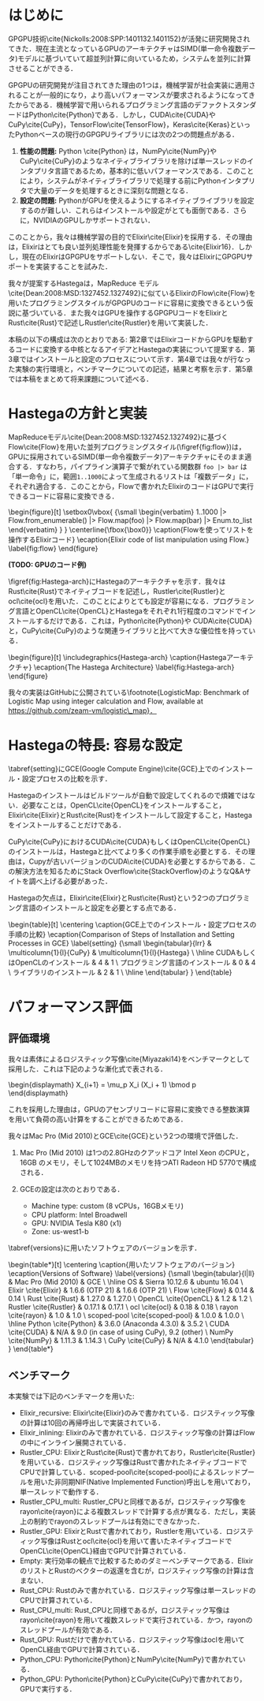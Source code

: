 # はじめに

GPGPU技術\cite{Nickolls:2008:SPP:1401132.1401152}が活発に研究開発されてきた．現在主流となっているGPUのアーキテクチャはSIMD(単一命令複数データ)モデルに基づいていて超並列計算に向いているため，システムを並列に計算させることができる．

GPGPUの研究開発が注目されてきた理由の1つは，機械学習が社会実装に適用されることが一般的になり，より高いパフォーマンスが要求されるようになってきたからである．機械学習で用いられるプログラミング言語のデファクトスタンダードはPython\cite{Python}である．しかし，CUDA\cite{CUDA}やCuPy\cite{CuPy}，TensorFlow\cite{TensorFlow}，Keras\cite{Keras}といったPythonベースの現行のGPGPUライブラリには次の2つの問題点がある．

1. **性能の問題:** Python \cite{Python} は，NumPy\cite{NumPy}やCuPy\cite{CuPy}のようなネイティブライブラリを除けば単一スレッドのインタプリタ言語であるため，基本的に低いパフォーマンスである．このことにより，システムがネイティブライブラリで処理する前にPythonインタプリタで大量のデータを処理するときに深刻な問題となる．
2. **設定の問題:** PythonがGPUを使えるようにするネイティブライブラリを設定するのが難しい．これらはインストールや設定がとても面倒である．さらに，NVIDIAのGPUしかサポートされない．

このことから，我々は機械学習の目的でElixir\cite{Elixir}を採用する．その理由は，Elixirはとても良い並列処理性能を発揮するからである\cite{Elixir16}．しかし，現在のElixirはGPGPUをサポートしない．そこで，我々はElixirにGPGPUサポートを実装することを試みた．

我々が提案するHastegaは，MapReduce モデル\cite{Dean:2008:MSD:1327452.1327492}に似ているElixirのFlow\cite{Flow}を用いたプログラミングスタイルがGPGPUのコードに容易に変換できるという仮説に基づいている．また我々はGPUを操作するGPGPUコードをElixirとRust\cite{Rust}で記述しRustler\cite{Rustler}を用いて実装した．

本稿の以下の構成は次のとおりである: 第2章ではElixirコードからGPUを駆動するコードに変換する中核となるアイデアとHastegaの実装について提案する．第3章ではインストールと設定のプロセスについて示す．第4章では我々が行なった実験の実行環境と，ベンチマークについての記述，結果と考察を示す．第5章では本稿をまとめて将来課題について述べる．

# Hastegaの方針と実装

MapReduceモデル\cite{Dean:2008:MSD:1327452.1327492}に基づくFlow\cite{Flow}を用いた並列プログラミングスタイル(\figref{fig:flow})は，GPUに採用されているSIMD(単一命令複数データ)アーキテクチャにそのまま適合する．すなわち，パイプライン演算子で繋がれている関数群 `foo |> bar` は「単一命令」に，範囲`1..1000`によって生成されるリストは「複数データ」に，それぞれ適合する．このことから，Flowで書かれたElixirのコードはGPUで実行できるコードに容易に変換できる．

\begin{figure}[t]
\setbox0\vbox{
{\small
\begin{verbatim}
1..1000
  |> Flow.from_enumerable()
  |> Flow.map(foo)
  |> Flow.map(bar)
  |> Enum.to_list 
\end{verbatim}
}
}
\centerline{\fbox{\box0}}
\caption{Flowを使ってリストを操作するElixirコード}
\ecaption{Elixir code of list manipulation using Flow.}
\label{fig:flow}
\end{figure}

**(TODO: GPUのコード例)**

\figref{fig:Hastega-arch}にHastegaのアーキテクチャを示す．我々はRust\cite{Rust}でネイティブコードを記述し，Rustler\cite{Rustler}とocl\cite{ocl}を用いた．このことによりとても設定が容易になる．プログラミング言語とOpenCL\cite{OpenCL}とHastegaをそれぞれ1行程度のコマンドでインストールするだけである．これは，Python\cite{Python}や
CUDA\cite{CUDA}と，CuPy\cite{CuPy}のような関連ライブラリと比べて大きな優位性を持っている．

\begin{figure}[t]
\includegraphics{Hastega-arch}
\caption{Hastegaアーキテクチャ}
\ecaption{The Hastega Architecture}
\label{fig:Hastega-arch}
\end{figure}

我々の実装はGitHubに公開されている\footnote{LogisticMap: Benchmark of Logistic Map using integer calculation and Flow, available at https://github.com/zeam-vm/logistic\_map}．


# Hastegaの特長: 容易な設定

\tabref{setting}にGCE(Google Compute Engine)\cite{GCE}上でのインストール・設定プロセスの比較を示す．

Hastegaのインストールはビルドツールが自動で設定してくれるので煩雑ではない．必要なことは，OpenCL\cite{OpenCL}をインストールすること，Elixir\cite{Elixir}とRust\cite{Rust}をインストールして設定すること，Hastegaをインストールすることだけである．


CuPy\cite{CuPy}におけるCUDA\cite{CUDA}もしくはOpenCL\cite{OpenCL}のインストールは，Hastegaと比べてより多くの作業手順を必要とする．その理由は，Cupyが古いバージョンのCUDA\cite{CUDA}を必要とするからである．この解決方法を知るためにStack Overflow\cite{StackOverflow}のようなQ\&Aサイトを調べ上げる必要があった．

Hastegaの欠点は，Elixir\cite{Elixir}とRust\cite{Rust}という2つのプログラミング言語のインストールと設定を必要とする点である．


\begin{table}[t]
\centering
\caption{GCE上でのインストール・設定プロセスの手順の比較}
\ecaption{Comparison of Steps of Installation and Setting Processes in GCE}
\label{setting}
{\small
\begin{tabular}{lrr}
                               & \multicolumn{1}{l}{CuPy} & \multicolumn{1}{l}{Hastega} \\ \hline
CUDAもしくはOpenCLのインストール   & 4                        & 1                           \\
プログラミング言語のインストール     & 0                        & 4                           \\
ライブラリのインストール           & 2                        & 1                           \\ \hline
\end{tabular}
}
\end{table}

# パフォーマンス評価

## 評価環境

我々は素体によるロジスティック写像\cite{Miyazaki14}をベンチマークとして採用した．これは下記のような漸化式で表される．

\begin{displaymath}
  X_{i+1} = \mu_p X_i (X_i + 1) \bmod p
\end{displaymath}

これを採用した理由は，GPUのアセンブリコードに容易に変換できる整数演算を用いて負荷の高い計算をすることができるためである．

我々はMac Pro (Mid 2010)とGCE\cite{GCE}という2つの環境で評価した．

1. Mac Pro (Mid 2010) は1つの2.8GHzのクアッドコア Intel Xeon のCPUと，16GB のメモリ，そして1024MBのメモリを持つATI Radeon HD 5770で構成される．

2. GCEの設定は次のとおりである．
	* Machine type: custom (8 vCPUs，16GBメモリ)
	* CPU platform: Intel Broadwell
	* GPU: NVIDIA Tesla K80 (x1)
	* Zone: us-west1-b

\tabref{versions}に用いたソフトウェアのバージョンを示す．

\begin{table*}[t]
\centering
\caption{用いたソフトウェアのバージョン}
\ecaption{Versions of Software}
\label{versions}
{\small
\begin{tabular}{l|ll}
                       & Mac Pro (Mid 2010)     & GCE                                      \\ \hline
OS                     & Sierra 10.12.6         & ubuntu 16.04                             \\
Elixir \cite{Elixir}   & 1.6.6 (OTP 21)         & 1.6.6 (OTP 21)                           \\
Flow \cite{Flow}       & 0.14                   & 0.14                                     \\
Rust \cite{Rust}       & 1.27.0                 & 1.27.0                                   \\
OpenCL \cite{OpenCL}   & 1.2                    & 1.2                                      \\
Rustler \cite{Rustler} & 0.17.1                 & 0.17.1                                   \\
ocl \cite{ocl}         & 0.18                   & 0.18                                     \\
rayon \cite{rayon}     & 1.0                    & 1.0                                      \\
scoped-pool \cite{scoped-pool} & 1.0.0          & 1.0.0                                    \\ \hline
Python \cite{Python}   & 3.6.0 (Anaconda 4.3.0) & 3.5.2                                    \\
CUDA \cite{CUDA}       & N/A                    & 9.0 (in case of using CuPy), 9.2 (other) \\
NumPy \cite{NumPy}     & 1.11.3                 & 1.14.3                                   \\
CuPy \cite{CuPy}       & N/A                    & 4.1.0
\end{tabular}
}
\end{table*}

## ベンチマーク

本実験では下記のベンチマークを用いた:

* Elixir\_recursive: Elixir\cite{Elixir}のみで書かれている．ロジスティック写像の計算は10回の再帰呼出しで実装されている．
* Elixir\_inlining: Elixirのみで書かれている．ロジスティック写像の計算はFlowの中にインライン展開されている．
* Rustler\_CPU: ElixirとRust\cite{Rust}で書かれており，Rustler\cite{Rustler}を用いている．ロジスティック写像はRustで書かれたネイティブコードでCPUで計算している．scoped-pool\cite{scoped-pool}によるスレッドプールを用いた非同期NIF(Native Implemented Function)呼出しを用いており，単一スレッドで動作する．
* Rustler\_CPU\_multi: Rustler\_CPUと同様であるが，ロジスティック写像をrayon\cite{rayon}による複数スレッドで計算する点が異なる．ただし，実装上の制約でrayonのスレッドプールは有効にできなかった．
* Rustler\_GPU: ElixirとRustで書かれており，Rustlerを用いている．ロジスティック写像はRustとocl\cite{ocl}を用いて書いたネイティブコードでOpenCL\cite{OpenCL}経由でGPUで計算されている．
* Empty: 実行効率の観点で比較するためのダミーベンチマークである．ElixirのリストとRustのベクターの返還を含むが，ロジスティック写像の計算は含まない．
* Rust\_CPU: Rustのみで書かれている．ロジスティック写像は単一スレッドのCPUで計算されている．
* Rust\_CPU\_multi: Rust\_CPUと同様であるが，ロジスティック写像はrayon\cite{rayon}を用いて複数スレッドで実行されている．かつ，rayonのスレッドプールが有効である．
* Rust\_GPU: Rustだけで書かれている．ロジスティック写像はoclを用いてOpenCL経由でGPUで計算されている．
* Python\_CPU: Python\cite{Python}とNumPy\cite{NumPy}で書かれている．
* Python\_GPU: Python\cite{Python}とCuPy\cite{CuPy}で書かれており，GPUで実行する．

